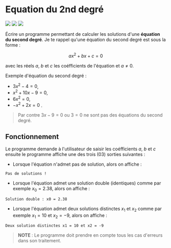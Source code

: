 # Equation du 2nd degré
![](https://img.shields.io/badge/duration-03H-yellow)
![](https://img.shields.io/badge/lastest-2024--05--16-success)
![](https://img.shields.io/badge/contact-dr.mokira%40gmail.com-blueviolet)

Écrire un programme permettant de calculer les solutions d'une **équation
du second degré**. Je te rappel qu'une équation du second degré est
sous la forme :

$$
a x^2 + b x + c = 0
$$

avec les réels $a$, $b$ et $c$ les coéfficients de l'équation et
$a \ne 0$.

Exemple d'équation du second degré :
- $3 x^2 - 4 = 0$, 
- $x^2 + 10 x - 9 = 0$,
- $6x^2 = 0$,
- $-x^2 + 2 x = 0$ .

> Par contre $3x - 9 = 0$ ou $3 = 0$ ne sont pas
des équations du second degré.

## Fonctionnement
Le programme demande à l'utilisateur de saisir les coéfficients $a$, $b$ et $c$
ensuite le programme affiche une des trois (03) sorties suivantes :

- Lorsque l'équation n'admet pas de solution, alors on affiche :

```
Pas de solutions !
```

- Lorsque l'équation admet une solution double (identiques) comme par exemple
$x_0 = 2.38$, alors on affiche :

```
Solution double : x0 = 2.38
```

- Lorsque l'équation admet deux solutions distinctes $x_1$ et $x_2$
comme par exemple $x_1 = 10$ et $x_2 = -9$, alors on affiche :

```
Deux solution distinctes x1 = 10 et x2 = -9
```

> **NOTE** : Le programme doit prendre en compte tous les cas d'erreurs
dans son traitement.

